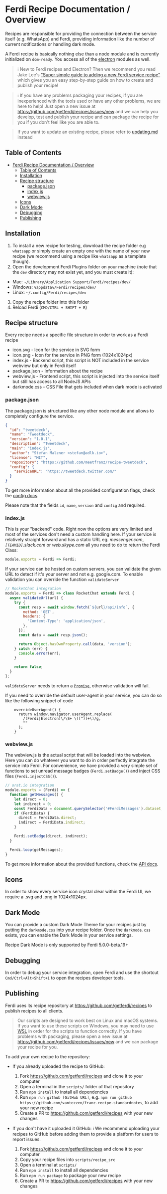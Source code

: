 # Ferdi Recipe Documentation / Overview

Recipes are responsible for providing the connection between the service itself (e.g. WhatsApp) and Ferdi, providing information like the number of current notifications or handling dark mode.

A Ferdi recipe is basically nothing else than a node module and is currently initialized on `dom-ready`. You access all of the [electron](http://electron.atom.io) modules as well.

> ℹ️ New to Ferdi recipes and Electron? Then we recommend you read Jake Lee's ["Super simple guide to adding a new Ferdi service recipe"](https://blog.jakelee.co.uk/super-simple-guide-to-adding-a-new-ferdi-service-recipe/) which gives you an easy step-by-step guide on how to create and publish your recipe!

> ℹ️ If you have any problems packaging your recipes, if you are inexperienced with the tools used or have any other problems, we are here to help! Just open a new issue at https://github.com/getferdi/recipes/issues/new and we can help you develop, test and publish your recipe and can package the recipe for you if you don't feel like you are able to.

> If you want to update an existing recipe, please refer to [updating.md](https://github.com/getferdi/recipes/blob/master/docs/updating.md) instead

## Table of Contents
- [Ferdi Recipe Documentation / Overview](#ferdi-recipe-documentation--overview)
  - [Table of Contents](#table-of-contents)
  - [Installation](#installation)
  - [Recipe structure](#recipe-structure)
    - [package.json](#packagejson)
    - [index.js](#indexjs)
    - [webview.js](#webviewjs)
  - [Icons](#icons)
  - [Dark Mode](#dark-mode)
  - [Debugging](#debugging)
  - [Publishing](#publishing)

## Installation
1. To install a new recipe for testing, download the recipe folder e.g `whatsapp` or simply create an empty one with the name of your new recipe (we recommend using a recipe like `whatsapp` as a template though).
2. Open the development Ferdi Plugins folder on your machine (note that the `dev` directory may not exist yet, and you must create it):
  * Mac: `~/Library/Application Support/Ferdi/recipes/dev/`
  * Windows: `%appdata%/Ferdi/recipes/dev/`
  * Linux: `~/.config/Ferdi/recipes/dev`
3. Copy the recipe folder into this folder
4. Reload Ferdi (`CMD/CTRL + SHIFT + R`)

## Recipe structure
Every recipe needs a specific file structure in order to work as a Ferdi recipe

* icon.svg - Icon for the service in SVG form
* icon.png - Icon for the service in PNG form (1024x1024px)
* index.js - Backend script, this script is NOT included in the service webview but only in Ferdi itself
* package.json - Information about the recipe
* webview.js - Frontend script, this script is injected into the service itself but still has access to all NodeJS APIs
* darkmode.css - CSS File that gets included when dark mode is activated

### package.json
The package.json is structured like any other node module and allows to completely configure the service.

```json
{
  "id": "tweetdeck",
  "name": "Tweetdeck",
  "version": "1.0.1",
  "description": "Tweetdeck",
  "main": "index.js",
  "author": "Stefan Malzner <stefan@adlk.io>",
  "license": "MIT",
  "repository": "https://github.com/meetfranz/recipe-tweetdeck",
  "config": {
    "serviceURL": "https://tweetdeck.twitter.com/"
  }
}
```

To get more information about all the provided configuration flags, check the [config docs](configuration.md).

Please note that the fields `id`, `name`, `version` and `config` and required.


### index.js
This is your "backend" code. Right now the options are very limited and most of the services don't need a custom handling here. If your service is relatively straight forward and has a static URL eg. _messenger.com_, _`[TEAMID]`.slack.com_ or _web.skype.com_ all you need to do to return the Ferdi Class:

```js
module.exports = Ferdi => Ferdi;
```

If your service can be hosted on custom servers, you can validate the given URL to detect if it's your server and not e.g. google.com. To enable validation you can override the function `validateServer`
```js
// RocketChat integration
module.exports = Ferdi => class RocketChat extends Ferdi {
  async validateUrl(url) {
    try {
      const resp = await window.fetch(`${url}/api/info`, {
        method: 'GET',
        headers: {
          'Content-Type': 'application/json',
        },
      });
      const data = await resp.json();

      return Object.hasOwnProperty.call(data, 'version');
    } catch (err) {
      console.error(err);
    }

    return false;
  }
};
```

`validateServer` needs to return a [`Promise`](https://developer.mozilla.org/en/docs/Web/JavaScript/Reference/Global_Objects/Promise), otherwise validation will fail.


If you need to override the default user-agent in your service, you can do so like the following snippet of code

```
    overrideUserAgent() {
      return window.navigator.userAgent.replace(
        /(Ferdi|Electron)\/\S+ \([^)]+\)/g,
        ""
      );
    }
```


### webview.js
The webview.js is the actual script that will be loaded into the webview. Here you can do whatever you want to do in order perfectly integrate the service into Ferdi. For convenience, we have provided a very simple set of functions to set unread message badges (`Ferdi.setBadge()`) and inject CSS files (`Ferdi.injectCSS()`).


```js
// orat.io integration
module.exports = (Ferdi) => {
  function getMessages() {
    let direct = 0;
    let indirect = 0;
    const FerdiData = document.querySelector('#FerdiMessages').dataset;
    if (FerdiData) {
      direct = FerdiData.direct;
      indirect = FerdiData.indirect;
    }

    Ferdi.setBadge(direct, indirect);
  }

  Ferdi.loop(getMessages);
}
```

To get more information about the provided functions, check the [API docs](frontend_api.md).

## Icons
In order to show every service icon crystal clear within the Ferdi UI, we require a .svg and .png in 1024x1024px.

## Dark Mode
You can provide a custom Dark Mode Theme for your recipes just by putting the `darkmode.css` into your recipe folder. Once the `darkmode.css` exists, you can enable the Dark Mode in your service settings.

Recipe Dark Mode is only supported by Ferdi 5.0.0-beta.19+

## Debugging
In order to debug your service integration, open Ferdi and use the shortcut `Cmd/Ctrl+Alt+Shift+i` to open the recipes developer tools.

## Publishing
Ferdi uses its recipe repository at <https://github.com/getferdi/recipes> to publish recipes to all clients.

> Our scripts are designed to work best on Linux and macOS systems. If you want to use these scripts on Windows, you may need to use [WSL](https://docs.microsoft.com/en-US/windows/wsl/install-win10) in order for the scripts to function correctly. If you have problems with packaging, please open a new issue at https://github.com/getferdi/recipes/issues/new and we can package your recipe for you.

To add your own recipe to the repository:
- If you already uploaded the recipe to GitHub:
  1. Fork https://github.com/getferdi/recipes and clone it to your computer
  2. Open a terminal in the `scripts/` folder of that repository
  3. Run `npm install` to install all dependencies
  4. Run `npm run github [GitHub URL]`, e.g. `npm run github https://github.com/vantezzen/franz-recipe-standardnotes`, to add your new recipe
  5. Create a PR to <https://github.com/getferdi/recipes> with your new changes

- If you don't have it uploaded it GitHub:
  ℹ️ We recommend uploading your recipes to GitHub before adding them to provide a platform for users to report issues.
  1. Fork https://github.com/getferdi/recipes and clone it to your computer
  2. Copy your recipe files into `scripts/recipe_src`
  3. Open a terminal at `scripts/`
  4. Run `npm install` to install all dependencies
  5. Run `npm run package` to package your new recipe
  6. Create a PR to <https://github.com/getferdi/recipes> with your new changes
